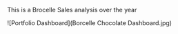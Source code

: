 This is a Brocelle Sales analysis over the year

![Portfolio Dashboard](Borcelle Chocolate Dashboard.jpg)
